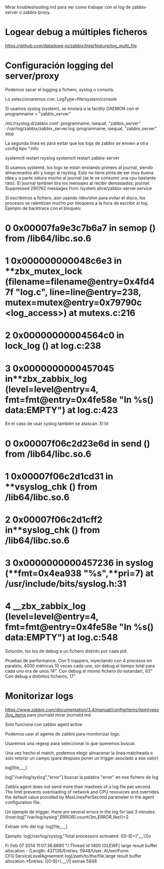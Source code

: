 Mirar troubleshooting.md para ver como trabajar con el log de zabbix-server o zabbix-proxy.

# Logear debug a múltiples ficheros

<https://github.com/datadope-io/zabbix/tree/feature/log_multi_file>

# Configuración logging del server/proxy

Podemos sacar el logging a fichero, syslog o consola.

Lo seleccionaremos con:
LogType=file/system/console

Si usamos syslog (system), se enviará a la facility DAEMON con el programname = "zabbix_server"

/etc/rsyslog.d/zabbix.conf
:programname, isequal, "zabbix_server" -/var/log/zabbix/zabbix_server.log
:programname, isequal, "zabbix_server" stop

La segunda linea es para evitar que los logs de zabbix se envien a otra config tipo \*.info

systemctl restart rsyslog
systemctl restart zabbix-server

Si usamos systemd, los logs se están enviando primero al journal, siendo almacenados ahí y luego al rsyslog.
Esto no tiene pinta de ser muy buena idea y a parte satura mucho al journal (se le ve consumir una cpu bastante rato).
El journal tambien tira los mensajes al recibir demasiados:
journal: Suppressed 290762 messages from /system.slice/zabbix-server.service

Si escribimos a fichero, aún usando /dev/shm para evitar el disco, los procesos se ralentizan mucho por bloqueos a la hora de escribir al log.
Ejemplo de backtrace con el bloqueo:
# 0 0x00007fa9e3c7b6a7 in semop () from /lib64/libc.so.6
# 1 0x000000000048c6e3 in **zbx_mutex_lock (filename=filename@entry=0x4fd47f "log.c", line=line@entry=238, mutex=mutex@entry=0x79790c <log_access>) at mutexs.c:216
# 2 0x00000000004564c0 in lock_log () at log.c:238
# 3 0x0000000000457045 in**zbx_zabbix_log (level=level@entry=4, fmt=fmt@entry=0x4fe58e "In %s() data:EMPTY") at log.c:423

En el caso de usar syslog también se atascan. El bt
# 0 0x00007f06c2d23e6d in send () from /lib64/libc.so.6
# 1 0x00007f06c2d1cd31 in **vsyslog_chk () from /lib64/libc.so.6
# 2 0x00007f06c2d1cff2 in**syslog_chk () from /lib64/libc.so.6
# 3 0x0000000000457236 in syslog (**fmt=0x4ea938 "%s",**pri=7) at /usr/include/bits/syslog.h:31
# 4 \_\_zbx_zabbix_log (level=level@entry=4, fmt=fmt@entry=0x4fe58e "In %s() data:EMPTY") at log.c:548

Solución, los los de debug a un fichero distinto por cada pid.

Pruebas de performance.
Con 5 trappers, inyectando con 4 procesos en paralelo, 4000 métricas 10 veces cada uno, sin debug el tiempo total para cada uno era de unos 14".
Con debug al mismo fichero (lo estandar), 63"
Con debug a distintos ficheros, 17"

# Monitorizar logs

<https://www.zabbix.com/documentation/3.4/manual/config/items/itemtypes/log_items>
para journald mirar journald.md

Solo funciona con zabbix agent active

Podemos usar el agente de zabbix para monitorizar logs.

Usaremos una regexp para seleccionar lo que queremos buscar.

Una vez hecho el match, podemos elegir almacenar la línea matcheada o solo retorar un campo (para despues poner un trigger asociado a ese valor)

log[file,<regexp>,<encoding>,<maxlines>,<mode>,<output>]

log["/var/log/syslog","error"]
buscar la palabra "error" en ese fichero de log

Zabbix agent does not send more than maxlines of a log file per second. The limit prevents overloading of network and CPU resources and overrides the default value provided by MaxLinesPerSecond parameter in the agent configuration file.

Un ejemplo de trigger, there are several errors in the log for last 3 minutes:
{host:log["/var/log/syslog",ERROR].count(3m,ERROR,like)}>2

Extraer info del log:
log[file,<regexp>,<encoding>,<maxlines>,<mode>,<output>]

Ejemplo:
log[/var/log/syslog,"Total processors activated: ([0-9]+)",,,,\1]o

Fr Feb 07 2014 11:07:36.6690 */ Thread Id 1400 (GLEWF) large result buffer allocation - /Length: 437136/Entries: 5948/User: AUser/Form: CFG:ServiceLevelAgreement
log[/path/to/the/file,large result buffer allocation.*Entries: ([0-9]+),,,,\1]
extrae 5948
